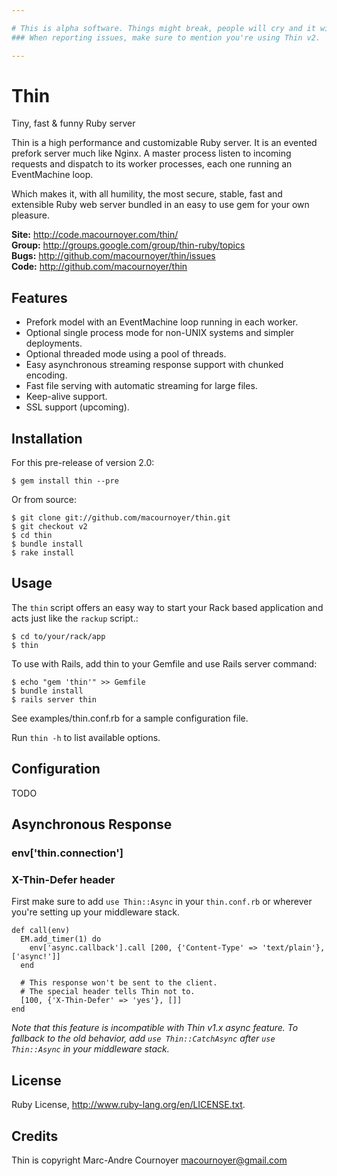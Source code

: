 ```yaml
---

# This is alpha software. Things might break, people will cry and it will be your fault.
### When reporting issues, make sure to mention you're using Thin v2.

---
```


# Thin
Tiny, fast & funny Ruby server

Thin is a high performance and customizable Ruby server. It is an evented prefork server much like Nginx. A master process listen to incoming requests and dispatch to its worker processes, each one running an EventMachine loop.

Which makes it, with all humility, the most secure, stable, fast and extensible Ruby web server bundled in an easy to use gem for your own pleasure.

**Site:**  http://code.macournoyer.com/thin/  
**Group:** http://groups.google.com/group/thin-ruby/topics  
**Bugs:**  http://github.com/macournoyer/thin/issues  
**Code:**  http://github.com/macournoyer/thin  

## Features

 * Prefork model with an EventMachine loop running in each worker.
 * Optional single process mode for non-UNIX systems and simpler deployments.
 * Optional threaded mode using a pool of threads.
 * Easy asynchronous streaming response support with chunked encoding.
 * Fast file serving with automatic streaming for large files.
 * Keep-alive support.
 * SSL support (upcoming).

## Installation
For this pre-release of version 2.0:

    $ gem install thin --pre

Or from source:

    $ git clone git://github.com/macournoyer/thin.git
    $ git checkout v2
    $ cd thin
    $ bundle install
    $ rake install

## Usage
The `thin` script offers an easy way to start your Rack based application and acts just like
the `rackup` script.:

    $ cd to/your/rack/app
    $ thin

To use with Rails, add thin to your Gemfile and use Rails server command:

    $ echo "gem 'thin'" >> Gemfile
    $ bundle install
    $ rails server thin

See examples/thin.conf.rb for a sample configuration file.

Run `thin -h` to list available options.

## Configuration

TODO

## Asynchronous Response

### env['thin.connection']

### X-Thin-Defer header

First make sure to add `use Thin::Async` in your `thin.conf.rb` or wherever you're setting up your middleware stack.

    def call(env)
      EM.add_timer(1) do
        env['async.callback'].call [200, {'Content-Type' => 'text/plain'}, ['async!']]
      end

      # This response won't be sent to the client.
      # The special header tells Thin not to.
      [100, {'X-Thin-Defer' => 'yes'}, []]
    end

_Note that this feature is incompatible with Thin v1.x async feature. To fallback to the old behavior, add `use Thin::CatchAsync` after `use Thin::Async` in your middleware stack._

## License
Ruby License, http://www.ruby-lang.org/en/LICENSE.txt.

## Credits
Thin is copyright Marc-Andre Cournoyer <macournoyer@gmail.com>
